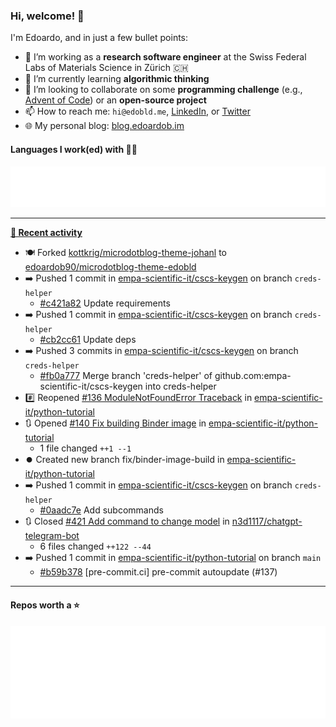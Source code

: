 ### Hi, welcome! 👋 

I'm Edoardo, and in just a few bullet points:

- 🔭 I’m working as a **research software engineer** at the Swiss Federal Labs of Materials Science in Zürich 🇨🇭
- 🌱 I’m currently learning **algorithmic thinking**
- 👯 I’m looking to collaborate on some **programming challenge** (e.g., [Advent of Code](https://github.com/edoardob90/aoc2022)) or an **open-source project**
- 📫 How to reach me: `hi@edobld.me`, [LinkedIn](https://linkedin.com/in/edobld), or [Twitter](https://twitter.com/edobld)
- 🌐 My personal blog: [blog.edoardob.im](https://blog.edoardob.im)

#### Languages I work(ed) with 👨‍💻

<img src="https://github.com/edoardob90/edoardob90/blob/main/.cache/languages.svg">

---

**[📰 Recent activity](https://github.com/edoardob90)**
* 🍽️ Forked [kottkrig/microdotblog-theme-johanl](https://github.com/kottkrig/microdotblog-theme-johanl) to [edoardob90/microdotblog-theme-edobld](https://github.com/edoardob90/microdotblog-theme-edobld)
* ➡️ Pushed 1 commit in [empa-scientific-it/cscs-keygen](https://github.com/empa-scientific-it/cscs-keygen) on branch `creds-helper`
  * [#c421a82](https://github.com/empa-scientific-it/cscs-keygen/commit/c421a82) Update requirements
* ➡️ Pushed 1 commit in [empa-scientific-it/cscs-keygen](https://github.com/empa-scientific-it/cscs-keygen) on branch `creds-helper`
  * [#cb2cc61](https://github.com/empa-scientific-it/cscs-keygen/commit/cb2cc61) Update deps
* ➡️ Pushed 3 commits in [empa-scientific-it/cscs-keygen](https://github.com/empa-scientific-it/cscs-keygen) on branch `creds-helper`
  * [#fb0a777](https://github.com/empa-scientific-it/cscs-keygen/commit/fb0a777) Merge branch &#39;creds-helper&#39; of github.com:empa-scientific-it/cscs-keygen into creds-helper
* #️⃣ Reopened [#136 ModuleNotFoundError Traceback](https://github.com/empa-scientific-it/python-tutorial/issues/136) in [empa-scientific-it/python-tutorial](https://github.com/empa-scientific-it/python-tutorial)
* 🔃 Opened [#140 Fix building Binder image](https://github.com/empa-scientific-it/python-tutorial/pull/140) in [empa-scientific-it/python-tutorial](https://github.com/empa-scientific-it/python-tutorial)
  * 1 file changed `++1 --1`
* ⏺️ Created new branch fix/binder-image-build in [empa-scientific-it/python-tutorial](https://github.com/empa-scientific-it/python-tutorial)
* ➡️ Pushed 1 commit in [empa-scientific-it/cscs-keygen](https://github.com/empa-scientific-it/cscs-keygen) on branch `creds-helper`
  * [#0aadc7e](https://github.com/empa-scientific-it/cscs-keygen/commit/0aadc7e) Add subcommands
* 🔃 Closed [#421 Add command to change model](https://github.com/n3d1117/chatgpt-telegram-bot/pull/421) in [n3d1117/chatgpt-telegram-bot](https://github.com/n3d1117/chatgpt-telegram-bot)
  * 6 files changed `++122 --44`
* ➡️ Pushed 1 commit in [empa-scientific-it/python-tutorial](https://github.com/empa-scientific-it/python-tutorial) on branch `main`
  * [#b59b378](https://github.com/empa-scientific-it/python-tutorial/commit/b59b378) [pre-commit.ci] pre-commit autoupdate (#137)


---

#### Repos worth a ⭐

<img src="https://github.com/edoardob90/edoardob90/blob/main/.cache/stars.svg">

<!--
- ⚡ Fun fact: ...
- 🤔 I’m looking for help with ...
- 💬 Ask me about ...
-->
